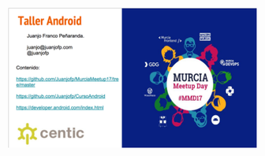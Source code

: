 ![Image of MurciaMeetup17](https://raw.githubusercontent.com/Juanjofp/MurciaMeetup17/master/mmd17.png)

